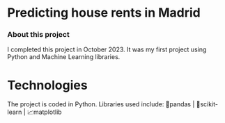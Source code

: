 # Predicting house rents in Madrid

### About this project
I completed this project in October 2023. It was my first project using Python and Machine Learning libraries. 




# Technologies
The project is coded in Python. Libraries used include: 🐼pandas |  🧠scikit-learn | 📈matplotlib
